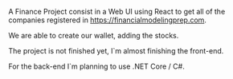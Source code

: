A Finance Project consist in a Web UI using React to get all of the companies registered in https://financialmodelingprep.com.

We are able to create our wallet, adding the stocks.

The project is not finished yet, I`m almost finishing the front-end.

For the back-end I`m planning to use .NET Core / C#.
